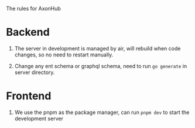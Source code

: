 The rules for AxonHub


# Backend

1. The server in development is managed by air, will rebuild when code changes, so no need to restart manually.

2. Change any ent schema or graphql schema, need to run `go generate` in server directory.

# Frontend

1. We use the pnpm as the package manager, can run `pnpm dev` to start the development server
